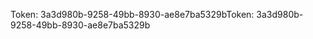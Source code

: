 <span data-ttu-id="ea262-101">Token: 3a3d980b-9258-49bb-8930-ae8e7ba5329b</span><span class="sxs-lookup"><span data-stu-id="ea262-101">Token: 3a3d980b-9258-49bb-8930-ae8e7ba5329b</span></span>